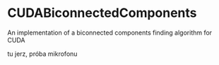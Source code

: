 # CUDABiconnectedComponents
An implementation of a biconnected components finding algorithm for CUDA

tu jerz, próba mikrofonu
